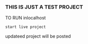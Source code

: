 ### THIS IS JUST A TEST PROJECT
TO RUN inlocalhost
```
start live project
```
updateed project will be posted
